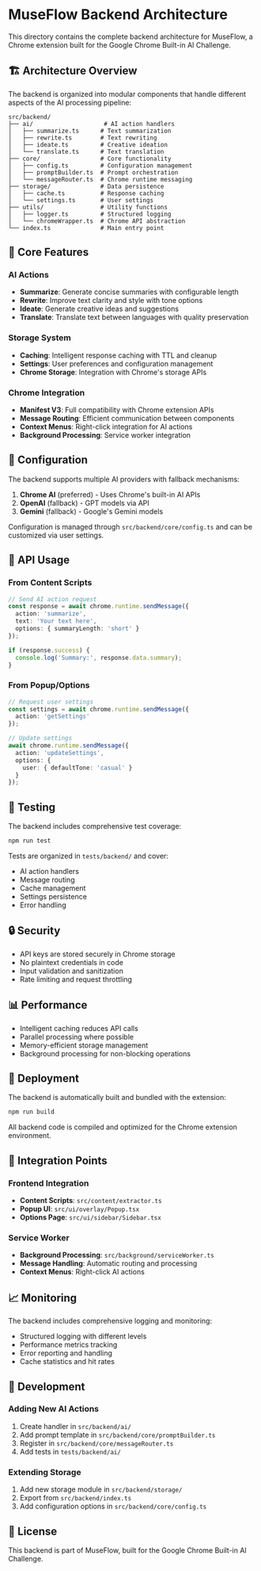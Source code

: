 # MuseFlow Backend Architecture

This directory contains the complete backend architecture for MuseFlow, a Chrome extension built for the Google Chrome Built-in AI Challenge.

## 🏗️ Architecture Overview

The backend is organized into modular components that handle different aspects of the AI processing pipeline:

```
src/backend/
├── ai/                    # AI action handlers
│   ├── summarize.ts      # Text summarization
│   ├── rewrite.ts        # Text rewriting
│   ├── ideate.ts         # Creative ideation
│   └── translate.ts      # Text translation
├── core/                 # Core functionality
│   ├── config.ts         # Configuration management
│   ├── promptBuilder.ts  # Prompt orchestration
│   └── messageRouter.ts  # Chrome runtime messaging
├── storage/              # Data persistence
│   ├── cache.ts          # Response caching
│   └── settings.ts       # User settings
├── utils/                # Utility functions
│   ├── logger.ts         # Structured logging
│   └── chromeWrapper.ts  # Chrome API abstraction
└── index.ts              # Main entry point
```

## 🚀 Core Features

### AI Actions
- **Summarize**: Generate concise summaries with configurable length
- **Rewrite**: Improve text clarity and style with tone options
- **Ideate**: Generate creative ideas and suggestions
- **Translate**: Translate text between languages with quality preservation

### Storage System
- **Caching**: Intelligent response caching with TTL and cleanup
- **Settings**: User preferences and configuration management
- **Chrome Storage**: Integration with Chrome's storage APIs

### Chrome Integration
- **Manifest V3**: Full compatibility with Chrome extension APIs
- **Message Routing**: Efficient communication between components
- **Context Menus**: Right-click integration for AI actions
- **Background Processing**: Service worker integration

## 🔧 Configuration

The backend supports multiple AI providers with fallback mechanisms:

1. **Chrome AI** (preferred) - Uses Chrome's built-in AI APIs
2. **OpenAI** (fallback) - GPT models via API
3. **Gemini** (fallback) - Google's Gemini models

Configuration is managed through `src/backend/core/config.ts` and can be customized via user settings.

## 📡 API Usage

### From Content Scripts
```typescript
// Send AI action request
const response = await chrome.runtime.sendMessage({
  action: 'summarize',
  text: 'Your text here',
  options: { summaryLength: 'short' }
});

if (response.success) {
  console.log('Summary:', response.data.summary);
}
```

### From Popup/Options
```typescript
// Request user settings
const settings = await chrome.runtime.sendMessage({
  action: 'getSettings'
});

// Update settings
await chrome.runtime.sendMessage({
  action: 'updateSettings',
  options: {
    user: { defaultTone: 'casual' }
  }
});
```

## 🧪 Testing

The backend includes comprehensive test coverage:

```bash
npm run test
```

Tests are organized in `tests/backend/` and cover:
- AI action handlers
- Message routing
- Cache management
- Settings persistence
- Error handling

## 🔒 Security

- API keys are stored securely in Chrome storage
- No plaintext credentials in code
- Input validation and sanitization
- Rate limiting and request throttling

## 📊 Performance

- Intelligent caching reduces API calls
- Parallel processing where possible
- Memory-efficient storage management
- Background processing for non-blocking operations

## 🚀 Deployment

The backend is automatically built and bundled with the extension:

```bash
npm run build
```

All backend code is compiled and optimized for the Chrome extension environment.

## 🔄 Integration Points

### Frontend Integration
- **Content Scripts**: `src/content/extractor.ts`
- **Popup UI**: `src/ui/overlay/Popup.tsx`
- **Options Page**: `src/ui/sidebar/Sidebar.tsx`

### Service Worker
- **Background Processing**: `src/background/serviceWorker.ts`
- **Message Handling**: Automatic routing and processing
- **Context Menus**: Right-click AI actions

## 📈 Monitoring

The backend includes comprehensive logging and monitoring:

- Structured logging with different levels
- Performance metrics tracking
- Error reporting and handling
- Cache statistics and hit rates

## 🔧 Development

### Adding New AI Actions
1. Create handler in `src/backend/ai/`
2. Add prompt template in `src/backend/core/promptBuilder.ts`
3. Register in `src/backend/core/messageRouter.ts`
4. Add tests in `tests/backend/ai/`

### Extending Storage
1. Add new storage module in `src/backend/storage/`
2. Export from `src/backend/index.ts`
3. Add configuration options in `src/backend/core/config.ts`

## 📝 License

This backend is part of MuseFlow, built for the Google Chrome Built-in AI Challenge.
